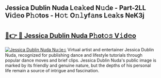 ## Jessica Dublin Nuda L𝚎a𝚔ed N𝚞𝚍e - Part-2LL Vi𝚍𝚎o P𝚑𝚘tos - H𝚘𝚝 O𝚗𝚕yf𝚊ns L𝚎a𝚔s NeK3j

# <h2><a href="http://kf4i6j.oniu.top/?m=Jessica+Dublin+Nuda">🔗👉 🔴 Jessica Dublin Nuda P𝚑ot𝚘𝚜 V𝚒d𝚎o</a></h2>

[![Jessica Dublin Nuda Nu𝚍e𝚜](https://i.imgur.com/0qMVB7G.gif)](http://kf4i6j.oniu.top/?m=Jessica+Dublin+Nuda)
Virtual artist and entertainer Jessica Dublin Nuda, recognized for publishing dance and lifestyle tutorials through popular dance moves and brief clips. Jessica Dublin Nuda's public image is marked by its friendly and genuine nature, but the depths of his personal life remain a source of intrigue and fascination.  
